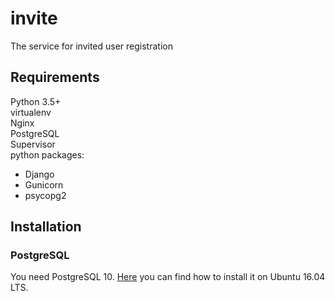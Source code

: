 # invite
The service for invited user registration  
## Requirements
Python 3.5+  
virtualenv  
Nginx  
PostgreSQL  
Supervisor  
python packages:  
- Django  
- Gunicorn  
- psycopg2  
   
## Installation  
### PostgreSQL  
You need PostgreSQL 10. [Here](https://tecadmin.net/install-postgresql-server-on-ubuntu/) you can find how to install it on Ubuntu 16.04 LTS.  

